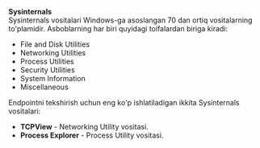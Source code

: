 **Sysinternals**  
Sysinternals vositalari Windows-ga asoslangan 70 dan ortiq vositalarning to'plamidir. Asboblarning har biri quyidagi toifalardan biriga kiradi:  
 - File and Disk Utilities  
 - Networking Utilities  
 - Process Utilities  
 - Security Utilities  
 - System Information  
 - Miscellaneous  

Endpointni tekshirish uchun eng ko'p ishlatiladigan ikkita Sysinternals vositalari:  
 - **TCPView** - Networking Utility vositasi.
 - **Process Explorer** - Process Utility vositasi.

